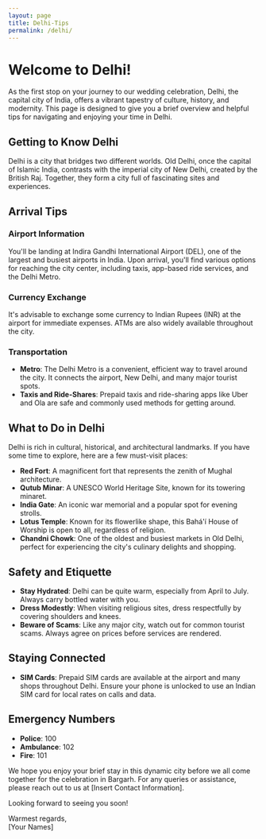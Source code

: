 ```yaml
---
layout: page
title: Delhi-Tips 
permalink: /delhi/
---
```


# Welcome to Delhi!

As the first stop on your journey to our wedding celebration, Delhi, the capital city of India, offers a vibrant tapestry of culture, history, and modernity. This page is designed to give you a brief overview and helpful tips for navigating and enjoying your time in Delhi.

## Getting to Know Delhi

Delhi is a city that bridges two different worlds. Old Delhi, once the capital of Islamic India, contrasts with the imperial city of New Delhi, created by the British Raj. Together, they form a city full of fascinating sites and experiences.

## Arrival Tips

### Airport Information
You'll be landing at Indira Gandhi International Airport (DEL), one of the largest and busiest airports in India. Upon arrival, you'll find various options for reaching the city center, including taxis, app-based ride services, and the Delhi Metro.

### Currency Exchange
It's advisable to exchange some currency to Indian Rupees (INR) at the airport for immediate expenses. ATMs are also widely available throughout the city.

### Transportation
- **Metro**: The Delhi Metro is a convenient, efficient way to travel around the city. It connects the airport, New Delhi, and many major tourist spots.
- **Taxis and Ride-Shares**: Prepaid taxis and ride-sharing apps like Uber and Ola are safe and commonly used methods for getting around.

## What to Do in Delhi

Delhi is rich in cultural, historical, and architectural landmarks. If you have some time to explore, here are a few must-visit places:

- **Red Fort**: A magnificent fort that represents the zenith of Mughal architecture.
- **Qutub Minar**: A UNESCO World Heritage Site, known for its towering minaret.
- **India Gate**: An iconic war memorial and a popular spot for evening strolls.
- **Lotus Temple**: Known for its flowerlike shape, this Bahá'í House of Worship is open to all, regardless of religion.
- **Chandni Chowk**: One of the oldest and busiest markets in Old Delhi, perfect for experiencing the city's culinary delights and shopping.

## Safety and Etiquette

- **Stay Hydrated**: Delhi can be quite warm, especially from April to July. Always carry bottled water with you.
- **Dress Modestly**: When visiting religious sites, dress respectfully by covering shoulders and knees.
- **Beware of Scams**: Like any major city, watch out for common tourist scams. Always agree on prices before services are rendered.

## Staying Connected

- **SIM Cards**: Prepaid SIM cards are available at the airport and many shops throughout Delhi. Ensure your phone is unlocked to use an Indian SIM card for local rates on calls and data.

## Emergency Numbers

- **Police**: 100
- **Ambulance**: 102
- **Fire**: 101

We hope you enjoy your brief stay in this dynamic city before we all come together for the celebration in Bargarh. For any queries or assistance, please reach out to us at [Insert Contact Information].

Looking forward to seeing you soon!

Warmest regards,  
[Your Names]
